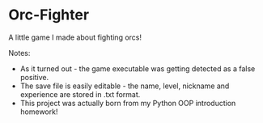 # Orc-Fighter
A little game I made about fighting orcs!

Notes:
- As it turned out - the game executable was getting detected as a false positive.
- The save file is easily editable - the name, level, nickname and experience are stored in .txt format.
- This project was actually born from my Python OOP introduction homework!
